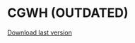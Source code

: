 # CGWH (OUTDATED)

[Download last version](https://github.com/AuD1tek/CGWH/releases/download/1.8/CGWH.1.8.rar)
